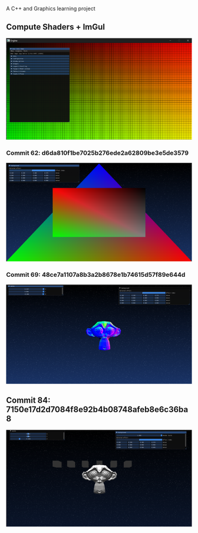 A C++ and Graphics learning project

## Compute Shaders + ImGuI

![img.png](screenshots/pss-1.png)

### Commit 62: d6da810f1be7025b276ede2a62809be3e5de3579

![img.png](screenshots/pss-2.png)

### Commit 69: 48ce7a1107a8b3a2b8678e1b74615d57f89e644d

![img.png](screenshots/blend_test.png)

## Commit 84: 7150e17d2d7084f8e92b4b08748afeb8e6c36ba8

![img.png](screenshots/basic-lighting.png)